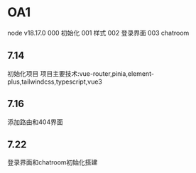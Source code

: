 # OA1

node v18.17.0
000 初始化
001 样式
002 登录界面
003 chatroom

##  7.14

初始化项目
项目主要技术:vue-router,pinia,element-plus,tailwindcss,typescript,vue3

## 7.16

添加路由和404界面

## 7.22

登录界面和chatroom初始化搭建
